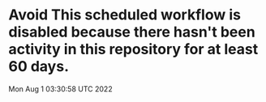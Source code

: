 # Avoid This scheduled workflow is disabled because there hasn't been activity in this repository for at least 60 days.
Mon Aug  1 03:30:58 UTC 2022
